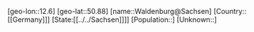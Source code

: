 ﻿---
location: [50.88,12.6]
type: City
tags:
- geo/City


SpocWebEntityId: 35408
isDeleted: false
confidential: public

---
[geo-lon::12.6]
[geo-lat::50.88]
[name::Waldenburg@Sachsen]
[Country::[[Germany]]]
[State:[[../../Sachsen]]]]
[Population::]
[Unknown::]

